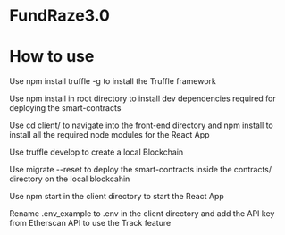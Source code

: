 # FundRaze3.0


# How to use

Use npm install truffle -g to install the Truffle framework

Use npm install in root directory to install dev dependencies required for deploying the smart-contracts

Use cd client/ to navigate into the front-end directory and npm install to install all the required node modules for the React App

Use truffle develop to create a local Blockchain

Use migrate --reset to deploy the smart-contracts inside the contracts/ directory on the local blockcahin

Use npm start in the client directory to start the React App

Rename .env_example to .env in the client directory and add the API key from Etherscan API to use the Track feature

